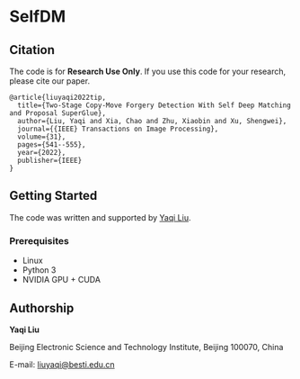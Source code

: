 # SelfDM


## Citation

The code is for **Research Use Only**. If you use this code for your research, please cite our paper.

```
@article{liuyaqi2022tip,
  title={Two-Stage Copy-Move Forgery Detection With Self Deep Matching and Proposal SuperGlue},
  author={Liu, Yaqi and Xia, Chao and Zhu, Xiaobin and Xu, Shengwei},
  journal={{IEEE} Transactions on Image Processing},
  volume={31},
  pages={541--555},
  year={2022},
  publisher={IEEE}
}
```


## Getting Started


The code was written and supported by [Yaqi Liu](https://github.com/yaqiliu-cs).

### Prerequisites

- Linux
- Python 3
- NVIDIA GPU + CUDA





## Authorship

**Yaqi Liu**

Beijing Electronic Science and Technology Institute, Beijing 100070, China

E-mail: liuyaqi@besti.edu.cn
